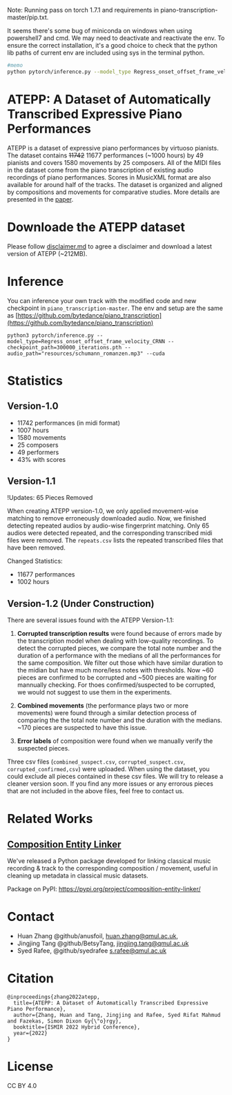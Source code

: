Note: Running pass on torch 1.7.1 and requirements in piano-transcription-master/pip.txt.

It seems there's some bug of miniconda on windows when using powershell7 and cmd. We may need to deactivate and reactivate the env. To ensure the correct installation,  it's a good choice to check that the python lib paths of current env are included using sys in the terminal python.

```bash
#memo
python pytorch/inference.py --model_type Regress_onset_offset_frame_velocity_CRNN --checkpoint_path "300000_iterations.pth" --audio_path "C:/Users/Fred/Desktop/arr_April/speed_grapher/追忆.m4a" --cuda
```



# ATEPP: A Dataset of Automatically Transcribed Expressive Piano Performances

ATEPP is a dataset of expressive piano performances by virtuoso pianists. The dataset contains ~~11742~~ 11677 performances (~1000 hours) by 49 pianists and covers 1580 movements by 25 composers. All of the MIDI files in the dataset come from the piano transcription of existing audio recordings of piano performances. Scores in MusicXML format are also available for around half of the tracks. The dataset is organized and aligned by compositions and movements for comparative studies. More details are presented in the [paper](https://archives.ismir.net/ismir2022/paper/000053.pdf). 

# Downloade the ATEPP dataset
Please follow [disclaimer.md](https://github.com/BetsyTang/ATEPP/blob/master/disclaimer.md) to agree a disclaimer and download a latest version of ATEPP (~212MB).

# Inference 
You can inference your own track with the modified code and new checkpoint in ```piano_transcription-master```. The env and setup are the same as [https://github.com/bytedance/piano_transcription](https://github.com/bytedance/piano_transcription)

```
python3 pytorch/inference.py --model_type=Regress_onset_offset_frame_velocity_CRNN --checkpoint_path=300000_iterations.pth --audio_path="resources/schumann_romanzen.mp3" --cuda
```

# Statistics
## Version-1.0
- 11742 performances (in midi format)
- 1007 hours
- 1580 movements
- 25 composers
- 49 performers
- 43% with scores
## Version-1.1
!Updates: 65 Pieces Removed

When creating ATEPP version-1.0, we only applied movement-wise matching to remove erroneously downloaded audio. Now, we finished detecting repeated audios by audio-wise fingerprint matching. Only 65 audios were detected repeated, and the corresponding transcribed midi files were removed. The `repeats.csv` lists the repeated transcribed files that have been removed.

Changed Statistics:
- 11677 performances
- 1002 hours

## Version-1.2 (Under Construction)
There are several issues found with the ATEPP Version-1.1:
1. **Corrupted transcription results** were found because of errors made by the transcription model when dealing with low-quality recordings. To detect the corrupted pieces, we compare the total note number and the duration of a performance with the medians of all the performances for the same composition. We filter out those which have similar duration to the midian but have much more/less notes with thresholds. Now ~60 pieces are confirmed to be corrupted and ~500 pieces are waiting for mannually checking. For thoes confirmed/suspected to be corrupted, we would not suggest to use them in the experiments.

2. **Combined movements** (the performance plays two or more movements) were found through a similar detection process of comparing the the total note number and the duration with the medians. ~170 pieces are suspected to have this issue.

3. **Error labels** of composition were found when we manually verify the suspected pieces.

Three csv files (`combined_suspect.csv`, `corrupted_suspect.csv`, `corrupted_confirmed,csv`) were uploaded. When using the dataset, you could exclude all pieces contained in these csv files. We will try to release a cleaner version soon. If you find any more issues or any errorous pieces that are not included in the above files, feel free to contact us.

# Related Works
## [Composition Entity Linker](https://github.com/anusfoil/Composition-Entity-Linker)
We've released a Python package developed for linking classical music recording & track to the corresponding composition / movement, useful in cleaning up metadata in classical music datasets.

Package on PyPI: https://pypi.org/project/composition-entity-linker/

# Contact
- Huan Zhang @github/anusfoil, huan.zhang@qmul.ac.uk, 
- Jingjing Tang @github/BetsyTang, jingjing.tang@qmul.ac.uk
- Syed Rafee, @github/syedrafee s.rafee@qmul.ac.uk

# Citation
```
@inproceedings{zhang2022atepp,
  title={ATEPP: A Dataset of Automatically Transcribed Expressive Piano Performance},
  author={Zhang, Huan and Tang, Jingjing and Rafee, Syed Rifat Mahmud and Fazekas, Simon Dixon Gy{\"o}rgy},
  booktitle={ISMIR 2022 Hybrid Conference},
  year={2022}
}
```

# License
CC BY 4.0
